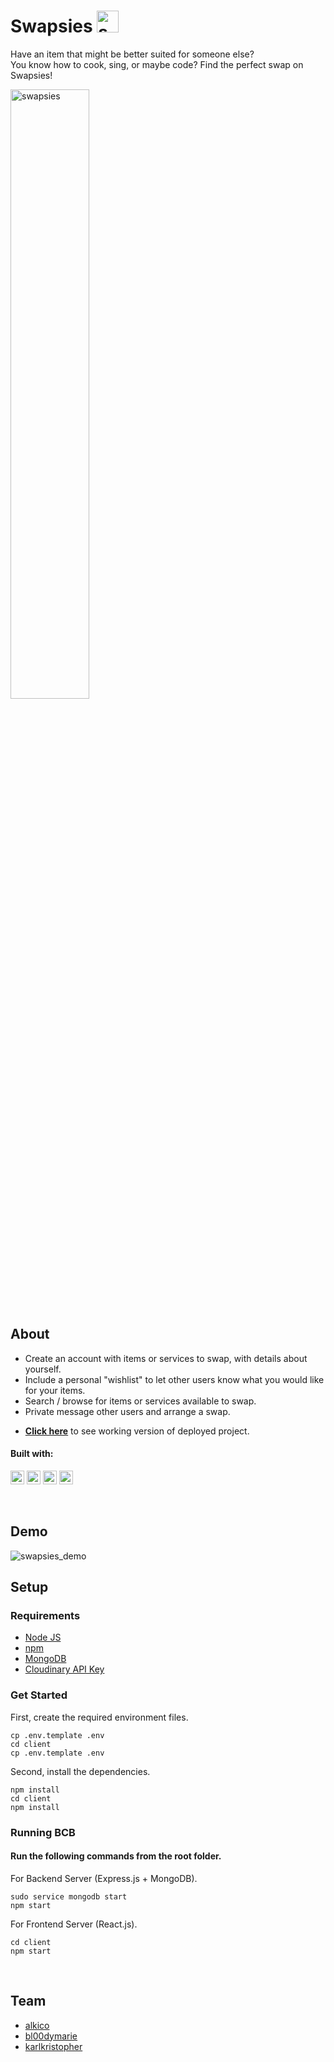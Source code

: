 

# Swapsies <img src="https://res.cloudinary.com/karlkris/image/upload/v1590072369/github/icon_swap_nr3ojh.png" alt="swapsies" height="35"  />

Have an item that might be better suited for someone else? <br />
You know how to cook, sing, or maybe code? Find the perfect swap on Swapsies!

<img src="https://images.unsplash.com/photo-1579208575657-c595a05383b7?ixlib=rb-1.2.1&ixid=eyJhcHBfaWQiOjEyMDd9&auto=format&fit=crop&w=1350&q=80" alt="swapsies" width="50%"  />



## About
- Create an account with items or services to swap, with details about yourself.
- Include a personal "wishlist" to let other users know what you would like for your items.
- Search / browse for items or services available to swap.
- Private message other users and arrange a swap.
* **[Click here](https://swapsies-berlin.herokuapp.com/)** to see working version of deployed project.

#### Built with:
<p>
  <img src="https://img.shields.io/badge/react-61DAFB?style=flat-square&logo=react&logoColor=white&labelColor=2C2C30" alt="react-badge" height="22"  />
  <img src="https://img.shields.io/badge/node.js-339933?style=flat-square&logo=node.js&logoColor=white&labelColor=2C2C30" alt="nodejs-badge" height="22"  />
  <img src="https://img.shields.io/badge/ex-express-000000?style=flat-square&labelColor=2C2C30" alt="express-badge" height="22"  />
  <img src="https://img.shields.io/badge/mongodb-47A248?style=flat-square&logo=mongodb&logoColor=white&labelColor=2C2C30" alt="mongodb-badge" height="22"  />
</p>

<br />

## Demo
<img src="https://res.cloudinary.com/karlkris/image/upload/v1590504770/github/demo_sum4e3.gif" alt="swapsies_demo"  />


<br />

## Setup

### Requirements

* [Node JS](https://nodejs.org/en/)
* [npm](https://www.npmjs.com/get-npm)
* [MongoDB](https://docs.mongodb.com/manual/installation/)
* [Cloudinary API Key](https://www.cloudinary.com)

### Get Started

First, create the required environment files.

```console
cp .env.template .env
cd client
cp .env.template .env
```

Second, install the dependencies.

```console
npm install
cd client
npm install
```

### Running BCB

#### Run the following commands from the root folder.

For Backend Server (Express.js + MongoDB).

```console
sudo service mongodb start
npm start
```

For Frontend Server (React.js).
```console
cd client
npm start
```

<br />

## Team
- [alkico](https://github.com/alkico)
- [bl00dymarie](https://github.com/bl00dymarie/)
- [karlkristopher](https://github.com/karlkristopher/)




